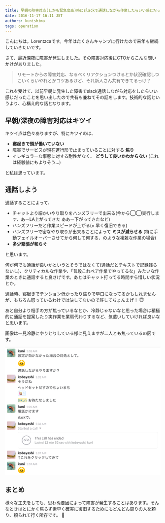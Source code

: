 ```yaml
---
title: 早朝の障害対応(しかも緊急度高)時にslackで通話しながら作業したらいい感じだった
date: 2016-11-17 16:11 JST
authors: kunishima
tags: operation
---
```


こんにちは。Lorentzcaです。今年はたくさんキャンプに行けたので来年も継続していきたいです。

さて、最近深夜に障害が発生しました。その障害対応後にCTOからこんな問いかけがありました。

> リモートからの障害対応、なるべくリアクションつけるとか状況確認しつこいくらいやれとかコツあるけど、それ新人さん共有できてるっけ？

これを受けて、以前早朝に発生した障害でslack通話しながら対応をしたらいい感じだったことを思い出したので共有も兼ねてその話をします。技術的な話というより、心構え的な話となります。

<!--more-->

## 早朝/深夜の障害対応はキツイ

キツイ点は色々ありますが、特にキツイのは、

- **寝起きで頭が働いていない**
- 障害でサービスが現在進行形で止まっていることに対する **焦り**
- イレギュラーな事態に対する耐性がなく、 **どうして良いかわからない** (これは経験値にもよりそう…)

と私は思っています。

## 通話しよう

通話することによって、

- チャットより細かいやり取りをハンズフリーで出来る(今から◯◯実行します、あーLA上がってきた ああー下がってきたなど)
- ハンズフリーだと作業スピードが上がる(= 早く復旧できる)
- ハンズフリーで密なやり取りが出来ることによって **ミスが減らせる** (特に手動フェイルオーバーさせてから何して何する、のような複雑な作業の場合)
- **多少緊張が和らぐ**

と思います。

何が何でも通話が良いかというとそうではなくて(通話だとテキストで記録残らないし)、クリティカルな作業や、「普段これペア作業でやってるな」みたいな作業のときに通話すると良さげです。あとはチャット打ってる時間すら惜しい状況とか。

通話時、寝起きでテンション低かったり焦りで早口になってるかもしれませんが、もちろん怒っているわけでは決してないので許してちょんまげ！ 😇

あと自分より相手の方が焦っているなとか、冷静じゃないなと思った場合は積極的に通話を提案したり実作業を業肩代わりするなど、気遣いしていければ良いなと思います。

画像は一見冷静にやりとりしている様に見えますが二人とも焦っているの図です。

![:alt](/images/2016/11/call_with_slack.png)

## まとめ

様々な工夫をしても、思わぬ要因によって障害が発生することはあります。そんなときはとにかく焦らず素早く確実に復旧するためにもどんどん周りの人を頼り、頼られて行く所存です。 💪
